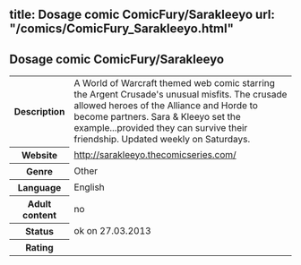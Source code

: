 title: Dosage comic ComicFury/Sarakleeyo
url: "/comics/ComicFury_Sarakleeyo.html"
---
Dosage comic ComicFury/Sarakleeyo
-----------------------------------------

<table class="comicinfo">
<tr>
<th>Description</th><td>A World of Warcraft themed web comic starring the Argent Crusade's unusual misfits. The crusade allowed heroes of the Alliance and Horde to become partners. Sara &amp; Kleeyo set the example...provided they can survive their friendship. Updated weekly on Saturdays.</td>
</tr>
<tr>
<th>Website</th><td><a href="http://sarakleeyo.thecomicseries.com/">http://sarakleeyo.thecomicseries.com/</a></td>
</tr>
<tr>
<th>Genre</th><td>Other</td>
</tr>
<tr>
<th>Language</th><td>English</td>
</tr>
<tr>
<th>Adult content</th><td>no</td>
</tr>
<tr>
<th>Status</th><td>ok on 27.03.2013</td>
</tr>
<tr>
<th>Rating</th><td><div class="g-plusone" data-size="standard" data-annotation="bubble"
 data-href="http://sarakleeyo.thecomicseries.com/"></div></td>
</tr>
</table>
<script type="text/javascript">
  (function() {
    var po = document.createElement('script'); po.type = 'text/javascript'; po.async = true;
    po.src = 'https://apis.google.com/js/plusone.js';
    var s = document.getElementsByTagName('script')[0]; s.parentNode.insertBefore(po, s);
  })();
</script>
